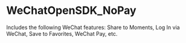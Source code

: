 # WeChatOpenSDK_NoPay
Includes the following WeChat features: Share to Moments, Log In via WeChat, Save to Favorites, WeChat Pay, etc.
